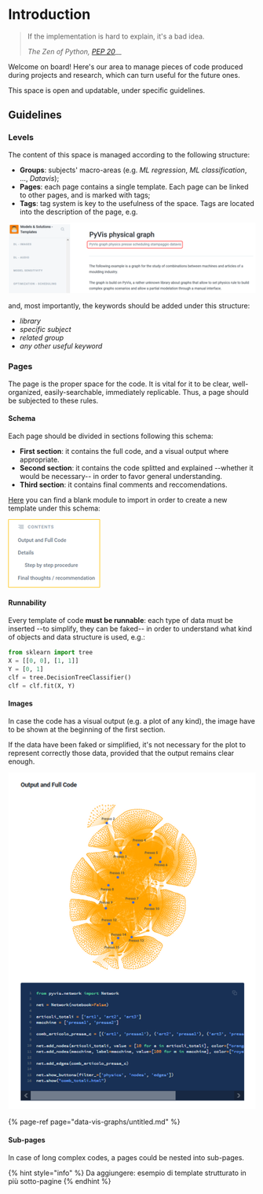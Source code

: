 # Introduction

> If the implementation is hard to explain, it's a bad idea.
>
> _The Zen of Python,_ [_PEP 20_](https://www.python.org/dev/peps/pep-0020/#id2)\_\_

Welcome on board! Here's our area to manage pieces of code produced during projects and research, which can turn useful for the future ones.

This space is open and updatable, under specific guidelines.

## Guidelines

### Levels

The content of this space is managed according to the following structure:

* **Groups**: subjects' macro-areas \(e.g. _ML regression_, _ML classification_, ..., _Datavis_\);
* **Pages**: each page contains a single template. Each page can be linked to other pages, and is marked with tags;
* **Tags**: tag system is key to the usefulness of the space. Tags are located into the description of the page, e.g.

![](.gitbook/assets/immagine.png)

and, most importantly, the keywords should be added under this structure:

* _library_
* _specific subject_
* _related group_
* _any other useful keyword_

### Pages

The page is the proper space for the code. It is vital for it to be clear, well-organized, easily-searchable, immediately replicable. Thus, a page should be subjected to these rules.

#### Schema

Each page should be divided in sections following this schema:

* **First section**: it contains the full code, and a visual output where appropriate.
* **Second section**: it contains the code splitted and explained --whether it would be necessary-- in order to favor general understanding.
* **Third section**: it contains final comments and reccomendations.

[Here](https://energywaysrlit.sharepoint.com/:t:/s/EnergyWay/EYYhAGxF6dJOtFOmzUDE-NcBqThHaECMt7YQ314h3X7OwA?e=pfApSN) you can find a blank module to import in order to create a new template under this schema:

![](.gitbook/assets/immagine%20%281%29.png)

#### Runnability

Every template of code **must be runnable**: each type of data must be inserted --to simplify, they can be faked-- in order to understand what kind of objects and data structure is used, e.g.:

```python
from sklearn import tree
X = [[0, 0], [1, 1]]
Y = [0, 1]
clf = tree.DecisionTreeClassifier()
clf = clf.fit(X, Y)
```

#### Images

In case the code has a visual output \(e.g. a plot of any kind\), the image have to be shown at the beginning of the first section. 

If the data have been faked or simplified, it's not necessary for the plot to represent correctly those data, provided that the output remains clear enough.

![](.gitbook/assets/immagine4.png)

{% page-ref page="data-vis-graphs/untitled.md" %}



#### Sub-pages

In case of long complex codes, a pages could be nested into sub-pages. 

{% hint style="info" %}
Da aggiungere: esempio di template strutturato in più sotto-pagine
{% endhint %}

